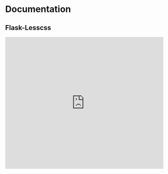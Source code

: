 Documentation
=============

Flask-Lesscss
-------------

<iframe src="http://sjl.bitbucket.org/flask-lesscss/" width="100%" height="420" frameborder="0" style="border: 1px solid #e1e1e8;"></iframe>